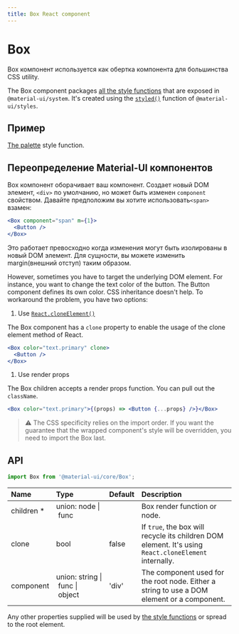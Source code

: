 ```yaml
---
title: Box React component
---
```


# Box

<p class="description">Box компонент используется как обертка компонента для большинства CSS utility.</p>

The Box component packages [all the style functions](/system/basics/#all-inclusive) that are exposed in `@material-ui/system`. It's created using the [`styled()`](/styles/api/#styled-style-function-component) function of `@material-ui/styles`.

## Пример

[The palette](/system/palette/) style function.

## Переопределение Material-UI компонентов

Box компонент оборачивает ваш компонент. Создает новый DOM элемент, `<div>` по умолчанию, но может быть изменен `component` свойством. Давайте предположим вы хотите использовать`<span>` взамен:

```jsx
<Box component="span" m={1}>
  <Button />
</Box>
```

Это работает превосходно когда изменения могут быть изолированы в новый DOM элемент. Для сущности, вы можете изменить margin(внешний отступ) таким образом.

However, sometimes you have to target the underlying DOM element. For instance, you want to change the text color of the button. The Button component defines its own color. CSS inheritance doesn't help. To workaround the problem, you have two options:

1. Use [`React.cloneElement()`](https://reactjs.org/docs/react-api.html#cloneelement)

The Box component has a `clone` property to enable the usage of the clone element method of React.

```jsx
<Box color="text.primary" clone>
  <Button />
</Box>
```

1. Use render props

The Box children accepts a render props function. You can pull out the `className`.

```jsx
<Box color="text.primary">{(props) => <Button {...props} />}</Box>
```

> ⚠️ The CSS specificity relies on the import order. If you want the guarantee that the wrapped component's style will be overridden, you need to import the Box last.

## API

```jsx
import Box from '@material-ui/core/Box';
```

| Name                                                     | Type                                                                                                              | Default                                 | Description                                                                                           |
| :------------------------------------------------------- | :---------------------------------------------------------------------------------------------------------------- | :-------------------------------------- | :---------------------------------------------------------------------------------------------------- |
| <span class="prop-name required">children&nbsp;\*</span> | <span class="prop-type">union:&nbsp;node&nbsp;&#124;<br />&nbsp;func<br /></span>                                 |                                         | Box render function or node.                                                                          |
| <span class="prop-name">clone</span>                     | <span class="prop-type">bool</span>                                                                               | <span class="prop-default">false</span> | If `true`, the box will recycle its children DOM element. It's using `React.cloneElement` internally. |
| <span class="prop-name">component</span>                 | <span class="prop-type">union:&nbsp;string&nbsp;&#124;<br />&nbsp;func&nbsp;&#124;<br />&nbsp;object<br /></span> | <span class="prop-default">'div'</span> | The component used for the root node. Either a string to use a DOM element or a component.            |

Any other properties supplied will be used by [the style functions](/system/basics/#all-inclusive) or spread to the root element.

